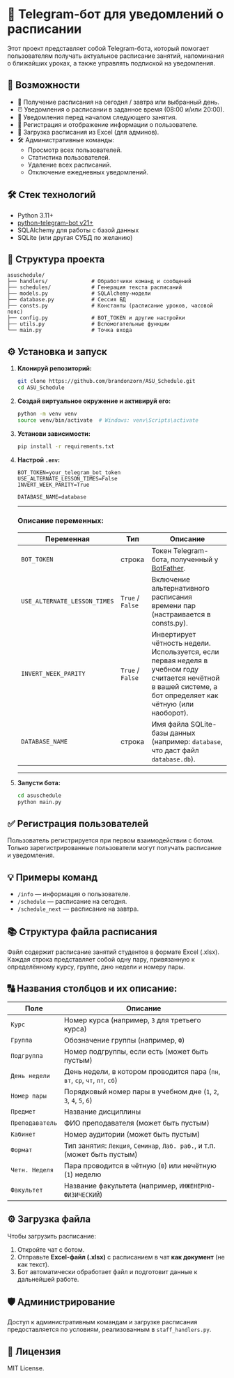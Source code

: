 # 📅 Telegram-бот для уведомлений о расписании

Этот проект представляет собой Telegram-бота, который помогает пользователям получать актуальное расписание занятий, напоминания о ближайших уроках, а также управлять подпиской на уведомления.

## 🚀 Возможности

- 📆 Получение расписания на сегодня / завтра или выбранный день.
- ⏰ Уведомления о расписании в заданное время (08:00 и/или 20:00).
- 📣 Уведомления перед началом следующего занятия.
- 👤 Регистрация и отображение информации о пользователе.
- 📄 Загрузка расписания из Excel (для админов).
- 🛠 Административные команды:
  - Просмотр всех пользователей.
  - Статистика пользователей.
  - Удаление всех расписаний.
  - Отключение ежедневных уведомлений.

## 🛠 Стек технологий

- Python 3.11+
- [python-telegram-bot v21+](https://github.com/python-telegram-bot/python-telegram-bot)
- SQLAlchemy для работы с базой данных
- SQLite (или другая СУБД по желанию)

## 📁 Структура проекта

```
asuschedule/
├── handlers/              # Обработчики команд и сообщений
├── schedules/             # Генерация текста расписаний
├── models.py              # SQLAlchemy-модели
├── database.py            # Сессия БД
├── consts.py              # Константы (расписание уроков, часовой пояс)
├── config.py              # BOT_TOKEN и другие настройки
├── utils.py               # Вспомогательные функции
└── main.py                # Точка входа
```

## ⚙️ Установка и запуск

1. **Клонируй репозиторий:**
   ```bash
   git clone https://github.com/brandonzorn/ASU_Schedule.git
   cd ASU_Schedule
   ```

2. **Создай виртуальное окружение и активируй его:**
   ```bash
   python -m venv venv
   source venv/bin/activate  # Windows: venv\Scripts\activate
   ```

3. **Установи зависимости:**
   ```bash
   pip install -r requirements.txt
   ```

4. **Настрой `.env`:**
   ```env
   BOT_TOKEN=your_telegram_bot_token
   USE_ALTERNATE_LESSON_TIMES=False
   INVERT_WEEK_PARITY=True
   
   DATABASE_NAME=database
   ```
   
    ---
    
    ### Описание переменных:
    
    | Переменная                   | Тип              | Описание                                                                                                                                                     |
    |------------------------------|------------------|--------------------------------------------------------------------------------------------------------------------------------------------------------------|
    | `BOT_TOKEN`                  | строка           | Токен Telegram-бота, полученный у [BotFather](https://t.me/BotFather).                                                                                       |
    | `USE_ALTERNATE_LESSON_TIMES` | `True` / `False` | Включение альтернативного расписания времени пар (настраивается в consts.py).                                                                                |
    | `INVERT_WEEK_PARITY`         | `True` / `False` | Инвертирует чётность недели. Используется, если первая неделя в учебном году считается нечётной в вашей системе, а бот определяет как чётную (или наоборот). |
    | `DATABASE_NAME`              | строка           | Имя файла SQLite-базы данных (например: `database`, что даст файл `database.db`).                                                                            |
    
    ---

5. **Запусти бота:**
   ```bash
   cd asuschedule
   python main.py
   ```

## ✅ Регистрация пользователей

Пользователь регистрируется при первом взаимодействии с ботом. Только зарегистрированные пользователи могут получать расписание и уведомления.

## 💡 Примеры команд

- `/info` — информация о пользователе.
- `/schedule` — расписание на сегодня.
- `/schedule_next` — расписание на завтра.

## 📚 Структура файла расписания

Файл содержит расписание занятий студентов в формате Excel (.xlsx). Каждая строка представляет собой одну пару, привязанную к определённому курсу, группе, дню недели и номеру пары.  

## 🔠 Названия столбцов и их описание:

| Поле             | Описание                                                                    |
|------------------|-----------------------------------------------------------------------------|
| `Курс`           | Номер курса (например, `3` для третьего курса)                              |
| `Группа`         | Обозначение группы (например, `Ф`)                                          |
| `Подгруппа`      | Номер подгруппы, если есть (может быть пустым)                              |
| `День недели`    | День недели, в котором проводится пара (`пн`, `вт`, `ср`, `чт`, `пт`, `сб`) |
| `Номер пары`     | Порядковый номер пары в учебном дне (`1`, `2`, `3`, `4`, `5`, `6`)          |
| `Предмет`        | Название дисциплины                                                         |
| `Преподаватель`  | ФИО преподавателя (может быть пустым)                                       |
| `Кабинет`        | Номер аудитории (может быть пустым)                                         |
| `Формат`         | Тип занятия: `Лекция`, `Семинар`, `Лаб. раб.`, и т.п. (может быть пустым)   |
| `Четн. Неделя`   | Пара проводится в чётную (`0`) или нечётную (`1`) неделю                    |
| `Факультет`      | Название факультета (например, `ИНЖЕНЕРНО-ФИЗИЧЕСКИЙ`)                      |

## ⚙️ Загрузка файла

Чтобы загрузить расписание:

1. Откройте чат с ботом.
2. Отправьте **Excel-файл (.xlsx)** с расписанием в чат **как документ** (не как текст).
3. Бот автоматически обработает файл и подготовит данные к дальнейшей работе.

## 🛡️ Администрирование

Доступ к административным командам и загрузке расписания предоставляется по условиям, реализованным в `staff_handlers.py`.

## 📜 Лицензия

MIT License.